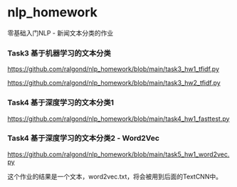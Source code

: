 # nlp_homework
零基础入门NLP - 新闻文本分类的作业

### Task3 基于机器学习的文本分类

https://github.com/ralgond/nlp_homework/blob/main/task3_hw1_tfidf.py

https://github.com/ralgond/nlp_homework/blob/main/task3_hw2_tfidf.py

### Task4 基于深度学习的文本分类1

https://github.com/ralgond/nlp_homework/blob/main/task4_hw1_fasttest.py

### Task4 基于深度学习的文本分类2 - Word2Vec

https://github.com/ralgond/nlp_homework/blob/main/task5_hw1_word2vec.py

这个作业的结果是一个文本，word2vec.txt，将会被用到后面的TextCNN中。
